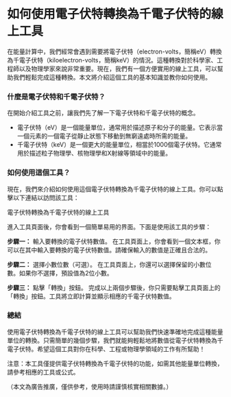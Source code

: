 如何使用電子伏特轉換為千電子伏特的線上工具
=====================

在能量計算中，我們經常會遇到需要將電子伏特（electron-volts，簡稱eV）轉換為千電子伏特（kiloelectron-volts，簡稱keV）的情況。這種轉換對於科學家、工程師以及物理學家來說非常重要。現在，我們有一個方便實用的線上工具，可以幫助我們輕鬆完成這種轉換。本文將介紹這個工具的基本知識並教你如何使用。

### 什麼是電子伏特和千電子伏特？

在開始介紹工具之前，讓我們先了解一下電子伏特和千電子伏特的概念。

- 電子伏特（eV）是一個能量單位，通常用於描述原子和分子的能量。它表示當一個元素的一個電子從靜止狀態下移動到無窮遠處時所需的能量。
- 千電子伏特（keV）是一個更大的能量單位，相當於1000個電子伏特。它通常用於描述粒子物理學、核物理學和X射線等領域中的能量。

### 如何使用這個工具？

現在，我們來介紹如何使用這個電子伏特轉換為千電子伏特的線上工具。你可以點擊以下連結以訪問該工具：

電子伏特轉換為千電子伏特的線上工具

進入工具頁面後，你會看到一個簡單易用的界面。下面是使用該工具的步驟：

**步驟一：** 輸入要轉換的電子伏特數值。 在工具頁面上，你會看到一個文本框，你可以在其中輸入要轉換的電子伏特數值。請確保輸入的數值是正確且合法的。

**步驟二：** 選擇小數位數（可選）。 在工具頁面上，你還可以選擇保留的小數位數。如果你不選擇，預設值為2位小數。

**步驟三：** 點擊「轉換」按鈕。 完成以上兩個步驟後，你只需要點擊工具頁面上的「轉換」按鈕。工具將立即計算並顯示相應的千電子伏特數值。

### 總結

使用電子伏特轉換為千電子伏特的線上工具可以幫助我們快速準確地完成這種能量單位的轉換。只需簡單的幾個步驟，我們就能夠輕鬆地將數值從電子伏特轉換為千電子伏特。希望這個工具對你在科學、工程或物理學領域的工作有所幫助！

注意：本工具僅提供電子伏特轉換為千電子伏特的功能，如需其他能量單位轉換，請參考相應的工具或公式。

（本文為廣告推廣，僅供參考，使用時請謹慎核實相關數據。）